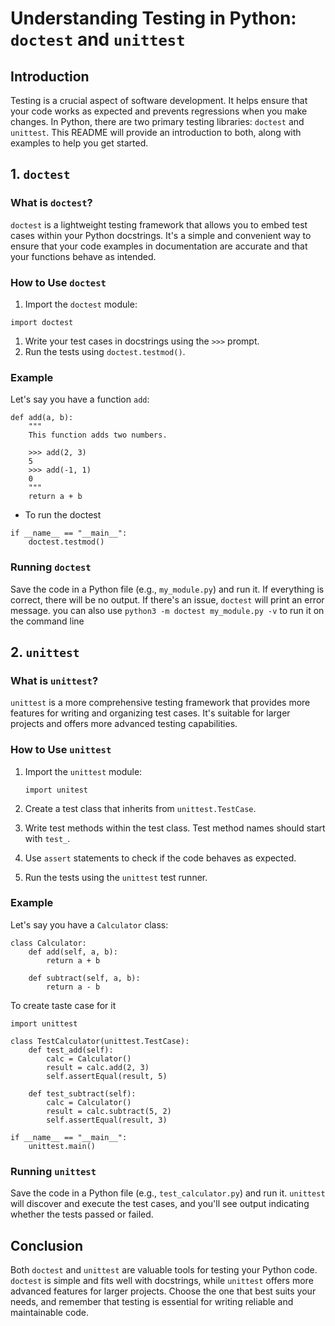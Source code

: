 # Understanding Testing in Python: `doctest` and `unittest`

## Introduction

Testing is a crucial aspect of software development. It helps ensure that your code works as expected and prevents regressions when you make changes. In Python, there are two primary testing libraries: `doctest` and `unittest`. This README will provide an introduction to both, along with examples to help you get started.

## 1. `doctest`

### What is `doctest`?

`doctest` is a lightweight testing framework that allows you to embed test cases within your Python docstrings. It's a simple and convenient way to ensure that your code examples in documentation are accurate and that your functions behave as intended.

### How to Use `doctest`

1. Import the `doctest` module:
```
import doctest
```
1. Write your test cases in docstrings using the `>>>` prompt.
2. Run the tests using `doctest.testmod()`.

### Example

Let's say you have a function `add`:
```
def add(a, b):
    """
    This function adds two numbers.

    >>> add(2, 3)
    5
    >>> add(-1, 1)
    0
    """
    return a + b

```
- To run the doctest 
```
if __name__ == "__main__":
    doctest.testmod()

```

### Running `doctest`

Save the code in a Python file (e.g., `my_module.py`) and run it. If everything is correct, there will be no output. If there's an issue, `doctest` will print an error message.
you can also use `python3 -m doctest my_module.py -v` to run it on the command line

## 2. `unittest`

### What is `unittest`?

`unittest` is a more comprehensive testing framework that provides more features for writing and organizing test cases. It's suitable for larger projects and offers more advanced testing capabilities.
### How to Use `unittest`

1. Import the `unittest` module:
	```
	import unitest
	```
2.  Create a test class that inherits from `unittest.TestCase`.
  
3. Write test methods within the test class. Test method names should start with `test_`.
    
4. Use `assert` statements to check if the code behaves as expected.
    
5. Run the tests using the `unittest` test runner.
    

### Example

Let's say you have a `Calculator` class:
```
class Calculator:
    def add(self, a, b):
        return a + b

    def subtract(self, a, b):
        return a - b

```

To create taste case for it 
```
import unittest

class TestCalculator(unittest.TestCase):
    def test_add(self):
        calc = Calculator()
        result = calc.add(2, 3)
        self.assertEqual(result, 5)

    def test_subtract(self):
        calc = Calculator()
        result = calc.subtract(5, 2)
        self.assertEqual(result, 3)

if __name__ == "__main__":
    unittest.main()

```
### Running `unittest`

Save the code in a Python file (e.g., `test_calculator.py`) and run it. `unittest` will discover and execute the test cases, and you'll see output indicating whether the tests passed or failed.

## Conclusion

Both `doctest` and `unittest` are valuable tools for testing your Python code. `doctest` is simple and fits well with docstrings, while `unittest` offers more advanced features for larger projects. Choose the one that best suits your needs, and remember that testing is essential for writing reliable and maintainable code.
